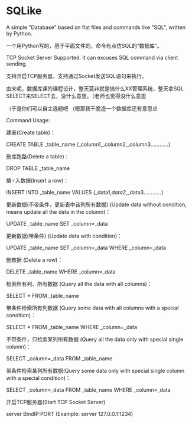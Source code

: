 # SQLike
 A simple "Database" based on flat files and commands like "SQL", written by Python.
 
 一个用Python写的，基于平面文件的，命令有点仿SQL的“数据库”。


TCP Socket Server Supported. It can excuses SQL command via client sending.

支持开启TCP服务器，支持通过Socket发送SQL语句来执行。


由来呢，数据库课的课程设计，整天莫非就是搞什么XX管理系统，整天拿SQL SELECT来SELECT去，没什么意思。（老师也觉得没什么意思

（于是你们可以自主选题吧 （嗯那我干脆造一个数据库还有意思点


Command Usage:


建表(Create table)：

CREATE TABLE _table_name (_column1,_column2,_column3…………)


删库跑路(Delete a table)：

DROP TABLE _table_name


插♂入数据(Insert a row)：

INSERT INTO _table_name VALUES (_data1,_data2_,_data3…………)


更新数据(不带条件，更新表中该列所有数据) (Update data without condition, means update all the data in the column)：

UPDATE _table_name SET _column=_data


更新数据(带条件) (Update data with condition)：

UPDATE _table_name SET _column=_data WHERE _column=_data


删数据 (Delete a row)：

DELETE _table_name WHERE _column=_data


检索所有列、所有数据 (Query all the data with all columns)：

SELECT * FROM _table_name


带条件检索所有列数据 (Query some data with all columns with a special condition)：

SELECT * FROM _table_name WHERE _column=_data


不带条件，只检索某列所有数据 (Query all the data only with special single column)：

SELECT _column=_data FROM _table_name


带条件检索某列所有数据(Query some data only with special single column with a special condition)：

SELECT _column=_data FROM _table_name WHERE _column=_data

开启TCP服务器(Start TCP Socket Server)

server BindIP:PORT (Example: server 127.0.0.1:1234)
